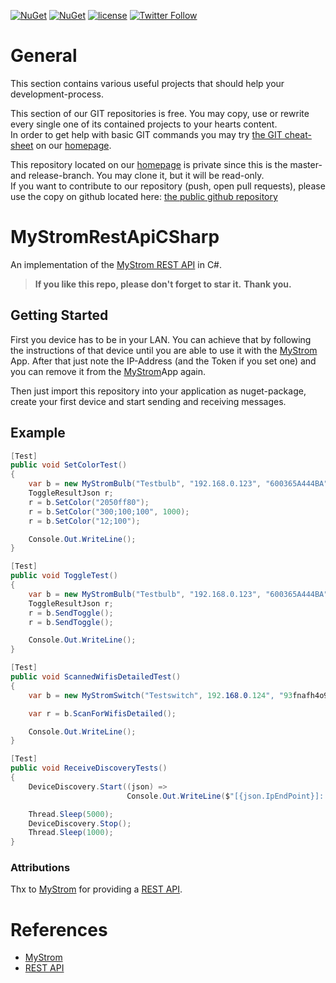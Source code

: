 [![NuGet](https://img.shields.io/nuget/v/MyStromRestApiCSharp.svg)](https://www.nuget.org/packages/MyStromRestApiCSharp/) [![NuGet](https://img.shields.io/nuget/dt/MyStromRestApiCSharp.svg)](https://www.nuget.org/packages/MyStromRestApiCSharp/)
 [![license](https://img.shields.io/github/license/unterrainerinformatik/MyStromRestApiCSharp.svg?maxAge=2592000)](http://unlicense.org)  [![Twitter Follow](https://img.shields.io/twitter/follow/throbax.svg?style=social&label=Follow&maxAge=2592000)](https://twitter.com/throbax)  

# General

This section contains various useful projects that should help your development-process.  

This section of our GIT repositories is free. You may copy, use or rewrite every single one of its contained projects to your hearts content.  
In order to get help with basic GIT commands you may try [the GIT cheat-sheet][coding] on our [homepage][homepage].  

This repository located on our  [homepage][homepage] is private since this is the master- and release-branch. You may clone it, but it will be read-only.  
If you want to contribute to our repository (push, open pull requests), please use the copy on github located here: [the public github repository][github]  

# MyStromRestApiCSharp
An implementation of the [MyStrom REST API][mystromapi] in C#.

> **If you like this repo, please don't forget to star it.**
> **Thank you.**



## Getting Started

First you device has to be in your LAN. You can achieve that by following the instructions of that device until you are able to use it with the [MyStrom][mystrom] App.
After that just note the IP-Address (and the Token if you set one) and you can remove it from the [MyStrom][mystrom]App again.

Then just import this repository into your application as nuget-package, create your first device and start sending and receiving messages.

## Example

```c#
[Test]
public void SetColorTest()
{
    var b = new MyStromBulb("Testbulb", "192.168.0.123", "600365A444BA", "93fnafh4o9f8h943rh");
    ToggleResultJson r;
    r = b.SetColor("2050ff80");
    r = b.SetColor("300;100;100", 1000);
    r = b.SetColor("12;100");

    Console.Out.WriteLine();
}
```

```c#
[Test]
public void ToggleTest()
{
    var b = new MyStromBulb("Testbulb", "192.168.0.123", "600365A444BA", "93fnafh4o9f8h943rh");
    ToggleResultJson r;
    r = b.SendToggle();
    r = b.SendToggle();

    Console.Out.WriteLine();
}
```

```c#
[Test]
public void ScannedWifisDetailedTest()
{
    var b = new MyStromSwitch("Testswitch", 192.168.0.124", "93fnafh4o9f8h943rh");

    var r = b.ScanForWifisDetailed();

    Console.Out.WriteLine();
}
```

```c#
[Test]
public void ReceiveDiscoveryTests()
{
    DeviceDiscovery.Start((json) =>
                          Console.Out.WriteLine($"[{json.IpEndPoint}]: {json.MacAddress}-{json.DeviceType}"));

    Thread.Sleep(5000);
    DeviceDiscovery.Stop();
    Thread.Sleep(1000);
}
```





### Attributions

Thx to [MyStrom][mystrom] for providing a [REST API][mystromapi].



# References

- [MyStrom][mystrom]
- [REST API][mystromapi]



[homepage]: http://www.unterrainer.info
[coding]: http://www.unterrainer.info/Home/Coding
[github]: https://github.com/UnterrainerInformatik/MyStromRestApiCSharp
[mystromapi]:  https://api.mystrom.ch/?version=latest
[mystrom]: https://mystrom.com